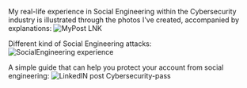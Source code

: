 My real-life experience in Social Engineering within the Cybersecurity industry is illustrated through the photos I've created, 
accompanied by explanations:
![MyPost LNK](https://github.com/iJCLEE/About-Social-Engineering/assets/61095429/3292e362-96f5-42b5-88ff-7772b1a4b8f6)


Different kind of Social Engineering attacks:
![SocialEngineering experience](https://github.com/iJCLEE/About-Social-Engineering/assets/61095429/0ebf3a0b-720d-4de6-9346-ec89185dc7bf)


A simple guide that can help you protect your account from social engineering:
![LinkedIN post Cybersecurity-pass](https://github.com/iJCLEE/About-Social-Engineering/assets/61095429/25a8ea7a-42d4-4c46-a280-7f76a7b37fc8)
